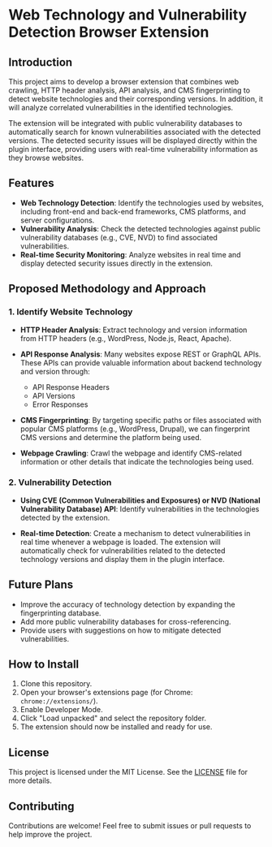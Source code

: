 # Web Technology and Vulnerability Detection Browser Extension

## Introduction

This project aims to develop a browser extension that combines web crawling, HTTP header analysis, API analysis, and CMS fingerprinting to detect website technologies and their corresponding versions. In addition, it will analyze correlated vulnerabilities in the identified technologies.

The extension will be integrated with public vulnerability databases to automatically search for known vulnerabilities associated with the detected versions. The detected security issues will be displayed directly within the plugin interface, providing users with real-time vulnerability information as they browse websites.

## Features
- **Web Technology Detection**: Identify the technologies used by websites, including front-end and back-end frameworks, CMS platforms, and server configurations.
- **Vulnerability Analysis**: Check the detected technologies against public vulnerability databases (e.g., CVE, NVD) to find associated vulnerabilities.
- **Real-time Security Monitoring**: Analyze websites in real time and display detected security issues directly in the extension.
  
## Proposed Methodology and Approach

### 1. Identify Website Technology

- **HTTP Header Analysis**: Extract technology and version information from HTTP headers (e.g., WordPress, Node.js, React, Apache).
  
- **API Response Analysis**: Many websites expose REST or GraphQL APIs. These APIs can provide valuable information about backend technology and version through:
  - API Response Headers
  - API Versions
  - Error Responses

- **CMS Fingerprinting**: By targeting specific paths or files associated with popular CMS platforms (e.g., WordPress, Drupal), we can fingerprint CMS versions and determine the platform being used.

- **Webpage Crawling**: Crawl the webpage and identify CMS-related information or other details that indicate the technologies being used.

### 2. Vulnerability Detection

- **Using CVE (Common Vulnerabilities and Exposures) or NVD (National Vulnerability Database) API**: Identify vulnerabilities in the technologies detected by the extension.

- **Real-time Detection**: Create a mechanism to detect vulnerabilities in real time whenever a webpage is loaded. The extension will automatically check for vulnerabilities related to the detected technology versions and display them in the plugin interface.

## Future Plans
- Improve the accuracy of technology detection by expanding the fingerprinting database.
- Add more public vulnerability databases for cross-referencing.
- Provide users with suggestions on how to mitigate detected vulnerabilities.

## How to Install
1. Clone this repository.
2. Open your browser's extensions page (for Chrome: `chrome://extensions/`).
3. Enable Developer Mode.
4. Click "Load unpacked" and select the repository folder.
5. The extension should now be installed and ready for use.

## License
This project is licensed under the MIT License. See the [LICENSE](./LICENSE) file for more details.

## Contributing
Contributions are welcome! Feel free to submit issues or pull requests to help improve the project.

